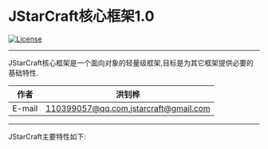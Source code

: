 JStarCraft核心框架1.0
==========

[![License](https://img.shields.io/badge/license-Apache%202-4EB1BA.svg)](https://www.apache.org/licenses/LICENSE-2.0.html)

*****

JStarCraft核心框架是一个面向对象的轻量级框架,目标是为其它框架提供必要的基础特性.

|作者|洪钊桦|
|---|---
|E-mail|110399057@qq.com,jstarcraft@gmail.com

*****

JStarCraft主要特性如下:
